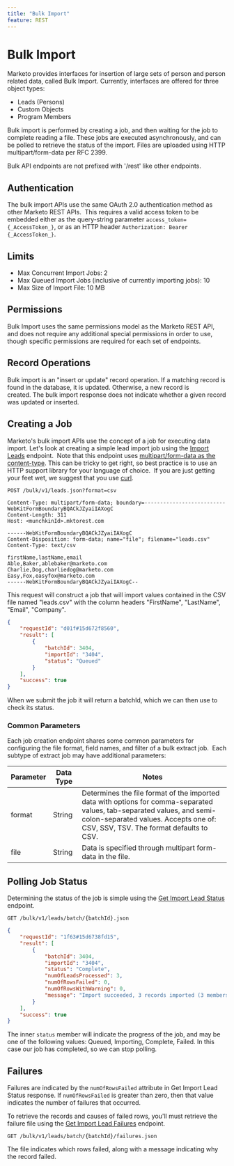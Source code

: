 ```yaml
---
title: "Bulk Import"
feature: REST
---
```


# Bulk Import

Marketo provides interfaces for insertion of large sets of person and person related data, called Bulk Import. Currently, interfaces are offered for three object types:

- Leads (Persons)
- Custom Objects
- Program Members

Bulk import is performed by creating a job, and then waiting for the job to complete reading a file. These jobs are executed asynchronously, and can be polled to retrieve the status of the import. Files are uploaded using HTTP multipart/form-data per RFC 2399.

Bulk API endpoints are not prefixed with '/rest' like other endpoints.

## Authentication

The bulk import APIs use the same OAuth 2.0 authentication method as other Marketo REST APIs.  This requires a valid access token to be embedded either as the query-string parameter `access_token={_AccessToken_}`, or as an HTTP header `Authorization: Bearer {_AccessToken_}`.

## Limits

- Max Concurrent Import Jobs: 2
- Max Queued Import Jobs (inclusive of currently importing jobs): 10
- Max Size of Import File: 10 MB

## Permissions

Bulk Import uses the same permissions model as the Marketo REST API, and does not require any additional special permissions in order to use, though specific permissions are required for each set of endpoints.

## Record Operations

Bulk import is an "insert or update" record operation. If a matching record is found in the database, it is updated. Otherwise, a new record is created. The bulk import response does not indicate whether a given record was updated or inserted.

## Creating a Job

Marketo's bulk import APIs use the concept of a job for executing data import. Let's look at creating a simple lead import job using the [Import Leads](https://developer.adobe.com/marketo-apis/api/mapi/#tag/Bulk-Import-Leads/operation/importLeadUsingPOST) endpoint.  Note that this endpoint uses [multipart/form-data as the content-type](https://www.w3.org/Protocols/rfc1341/7_2_Multipart.html). This can be tricky to get right, so best practice is to use an HTTP support library for your language of choice.  If you are just getting your feet wet, we suggest that you use [curl](https://curl.se/).

```
POST /bulk/v1/leads.json?format=csv
```

```
Content-Type: multipart/form-data; boundary=--------------------------WebKitFormBoundaryBQACkJZyaiIAXogC
Content-Length: 311
Host: <munchkinId>.mktorest.com
```

```
------WebKitFormBoundaryBQACkJZyaiIAXogC
Content-Disposition: form-data; name="file"; filename="leads.csv"
Content-Type: text/csv

firstName,lastName,email
Able,Baker,ablebaker@marketo.com
Charlie,Dog,charliedog@marketo.com
Easy,Fox,easyfox@marketo.com
------WebKitFormBoundaryBQACkJZyaiIAXogC--
```

This request will construct a job that will import values contained in the CSV file named "leads.csv" with the column headers "FirstName", "LastName", "Email", "Company".

```json
{
    "requestId": "d01f#15d672f8560",
    "result": [
        {
            "batchId": 3404,
            "importId": "3404",
            "status": "Queued"
        }
    ],
    "success": true
}
```

When we submit the job it will return a batchId, which we can then use to check its status.

### Common Parameters

Each job creation endpoint shares some common parameters for configuring the file format, field names, and filter of a bulk extract job.  Each subtype of extract job may have additional parameters:

| Parameter | Data Type | Notes |
|---|---|---|
| format | String | Determines the file format of the imported data with options for comma-separated values, tab-separated values, and semi-colon-separated values. Accepts one of: CSV, SSV, TSV. The format defaults to CSV. |
| file | String | Data is specified through multipart form-data in the file. |


## Polling Job Status

Determining the status of the job is simple using the [Get Import Lead Status](https://developer.adobe.com/marketo-apis/api/mapi/#tag/Bulk-Import-Leads/operation/getImportLeadStatusUsingGET) endpoint.

```
GET /bulk/v1/leads/batch/{batchId}.json
```

```json
{
    "requestId": "1f63#15d6738fd15",
    "result": [
        {
            "batchId": 3404,
            "importId": "3404",
            "status": "Complete",
            "numOfLeadsProcessed": 3,
            "numOfRowsFailed": 0,
            "numOfRowsWithWarning": 0,
            "message": "Import succeeded, 3 records imported (3 members)"
        }
    ],
    "success": true
}
```

The inner `status` member will indicate the progress of the job, and may be one of the following values: Queued, Importing, Complete, Failed. In this case our job has completed, so we can stop polling.

## Failures

Failures are indicated by the `numOfRowsFailed` attribute in Get Import Lead Status response. If `numOfRowsFailed` is greater than zero, then that value indicates the number of failures that occurred.

To retrieve the records and causes of failed rows, you'll must retrieve the failure file using the [Get Import Lead Failures](https://developer.adobe.com/marketo-apis/api/mapi/#tag/Bulk-Import-Leads/operation/getImportLeadFailuresUsingGET) endpoint.

```
GET /bulk/v1/leads/batch/{batchId}/failures.json
```

The file indicates which rows failed, along with a message indicating why the record failed.
